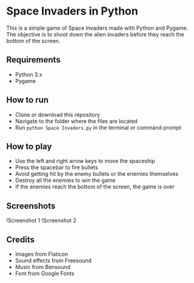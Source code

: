 # Space Invaders in Python

This is a simple game of Space Invaders made with Python and Pygame. The objective is to shoot down the alien invaders before they reach the bottom of the screen.

## Requirements

- Python 3.x
- Pygame

## How to run

- Clone or download this repository
- Navigate to the folder where the files are located
- Run `python Space Invaders.py` in the terminal or command prompt

## How to play

- Use the left and right arrow keys to move the spaceship
- Press the spacebar to fire bullets
- Avoid getting hit by the enemy bullets or the enemies themselves
- Destroy all the enemies to win the game
- If the enemies reach the bottom of the screen, the game is over

## Screenshots

!Screenshot 1
!Screenshot 2

## Credits

- Images from Flaticon
- Sound effects from Freesound
- Music from Bensound
- Font from Google Fonts
